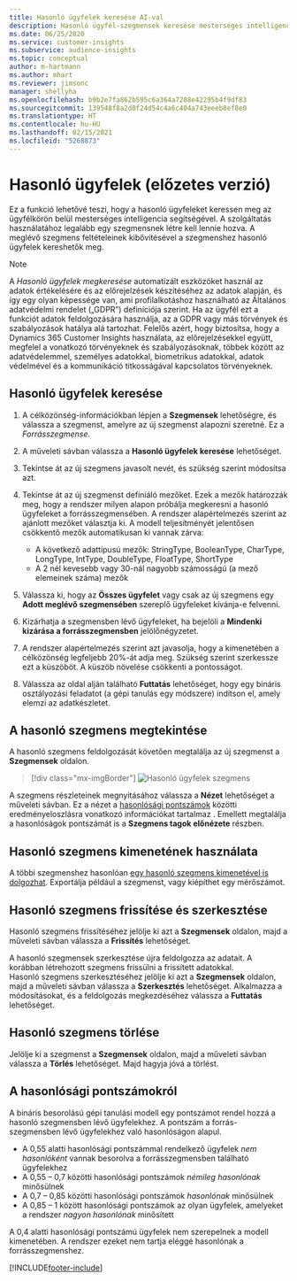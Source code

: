 ```yaml
---
title: Hasonló ügyfelek keresése AI-val
description: Hasonló ügyfél-szegmensek keresése mesterséges intelligenciával.
ms.date: 06/25/2020
ms.service: customer-insights
ms.subservice: audience-insights
ms.topic: conceptual
author: m-hartmann
ms.author: mhart
ms.reviewer: jimsonc
manager: shellyha
ms.openlocfilehash: b9b2e7fa862b595c6a364a7208e42295b4f9df83
ms.sourcegitcommit: 139548f8a2d0f24d54c4a6c404a743eeeb8ef8e0
ms.translationtype: HT
ms.contentlocale: hu-HU
ms.lasthandoff: 02/15/2021
ms.locfileid: "5268873"
---
```

# <a name="similar-customers-preview"></a>Hasonló ügyfelek (előzetes verzió)

Ez a funkció lehetővé teszi, hogy a hasonló ügyfeleket keressen meg az ügyfélkörön belül mesterséges intelligencia segítségével. A szolgáltatás használatához legalább egy szegmensnek létre kell lennie hozva. A meglévő szegmens feltételeinek kibővítésével a szegmenshez hasonló ügyfelek kereshetők meg.

> [!NOTE]
> A *Hasonló ügyfelek megkeresése* automatizált eszközöket használ az adatok értékelésére és az előrejelzések készítéséhez az adatok alapján, és így egy olyan képessége van, ami profilalkotáshoz használható az Általános adatvédelmi rendelet („GDPR”) definíciója szerint. Ha az ügyfél ezt a funkciót adatok feldolgozására használja, az a GDPR vagy más törvények és szabályozások hatálya alá tartozhat. Felelős azért, hogy biztosítsa, hogy a Dynamics 365 Customer Insights használata, az előrejelzésekkel együtt, megfelel a vonatkozó törvényeknek és szabályozásoknak, többek között az adatvédelemmel, személyes adatokkal, biometrikus adatokkal, adatok védelmével és a kommunikáció titkosságával kapcsolatos törvényeknek.

## <a name="finding-similar-customers"></a>Hasonló ügyfelek keresése

1. A célközönség-információkban lépjen a **Szegmensek** lehetőségre, és válassza a szegmenst, amelyre az új szegmenst alapozni szeretné. Ez a *Forrásszegmense*.

1. A műveleti sávban válassza a **Hasonló ügyfelek keresése** lehetőséget.

1. Tekintse át az új szegmens javasolt nevét, és szükség szerint módosítsa azt.

1. Tekintse át az új szegmenst definiáló mezőket. Ezek a mezők határozzák meg, hogy a rendszer milyen alapon próbálja megkeresni a hasonló ügyfeleket a forrásszegmensében. A rendszer alapértelmezés szerint az ajánlott mezőket választja ki.
  A modell teljesítményét jelentősen csökkentő mezők automatikusan ki vannak zárva:
  
   - A következő adattípusú mezők: StringType, BooleanType, CharType, LongType, IntType, DoubleType, FloatType, ShortType
   - A 2 nél kevesebb vagy 30-nál nagyobb számosságú (a mező elemeinek száma) mezők

1. Válassza ki, hogy az **Összes ügyfelet** vagy csak az új szegmens egy **Adott meglévő szegmensében** szereplő ügyfeleket kívánja-e felvenni.

1. Kizárhatja a szegmensben lévő ügyfeleket, ha bejelöli a **Mindenki kizárása a forrásszegmensben** jelölőnégyzetet.

1. A rendszer alapértelmezés szerint azt javasolja, hogy a kimenetében a célközönség legfeljebb 20%-át adja meg. Szükség szerint szerkessze ezt a küszöböt. A küszöb növelése csökkenti a pontosságot.

1. Válassza az oldal alján található **Futtatás** lehetőséget, hogy egy bináris osztályozási feladatot (a gépi tanulás egy módszere) indítson el, amely elemzi az adatkészletet.

## <a name="view-the-similar-segment"></a>A hasonló szegmens megtekintése

A hasonló szegmens feldolgozását követően megtalálja az új szegmenst a **Szegmensek** oldalon.

> [!div class="mx-imgBorder"]
> ![Hasonló ügyfelek szegmens](media/expanded-segment.png "Hasonló ügyfelek szegmens")

A szegmens részleteinek megnyitásához válassza a **Nézet** lehetőséget a műveleti sávban. Ez a nézet a [hasonlósági pontszámok](#about-similarity-scores) közötti eredményeloszlásra vonatkozó információkat tartalmaz . Emellett megtalálja a hasonlóságok pontszámát is a **Szegmens tagok előnézete** részben.

## <a name="use-the-output-of-a-similar-segment"></a>Hasonló szegmens kimenetének használata

A többi szegmenshez hasonlóan [egy hasonló szegmens kimenetével is dolgozhat](segments.md). Exportálja például a szegmenst, vagy kiépíthet egy mérőszámot.

## <a name="refresh-and-edit-a-similar-segment"></a>Hasonló szegmens frissítése és szerkesztése

Hasonló szegmens frissítéséhez jelölje ki azt a **Szegmensek** oldalon, majd a műveleti sávban válassza a **Frissítés** lehetőséget.

A hasonló szegmensek szerkesztése újra feldolgozza az adatait. A korábban létrehozott szegmens frissülni a frissített adatokkal.    
Hasonló szegmens szerkesztéséhez jelölje ki azt a **Szegmensek** oldalon, majd a műveleti sávban válassza a **Szerkesztés** lehetőséget. Alkalmazza a módosításokat, és a feldolgozás megkezdéséhez válassza a **Futtatás** lehetőséget.

## <a name="delete-a-similar-segment"></a>Hasonló szegmens törlése

Jelölje ki a szegmenst a **Szegmensek** oldalon, majd a műveleti sávban válassza a **Törlés** lehetőséget. Majd hagyja jóvá a törlést.

## <a name="about-similarity-scores"></a>A hasonlósági pontszámokról

A bináris besorolású gépi tanulási modell egy pontszámot rendel hozzá a hasonló szegmensben lévő ügyfelekhez. A pontszám a forrás-szegmensben lévő ügyfelekhez való hasonlóságon alapul.

- A 0,55 alatti hasonlósági pontszámmal rendelkező ügyfelek *nem hasonlóként* vannak besorolva a forrásszegmensben található ügyfelekhez
- A 0,55 – 0,7 közötti hasonlósági pontszámok *némileg hasonlónak* minősülnek
- A 0,7 – 0,85 közötti hasonlósági pontszámok *hasonlónak* minősülnek
- A 0,85 – 1 között hasonlósági pontszámok az olyan ügyfelek, amelyeket a rendszer *nagyon hasonlónak* minősített

A 0,4 alatti hasonlósági pontszámú ügyfelek nem szerepelnek a modell kimenetében. A rendszer ezeket nem tartja eléggé hasonlónak a forrásszegmenshez.


[!INCLUDE[footer-include](../includes/footer-banner.md)]